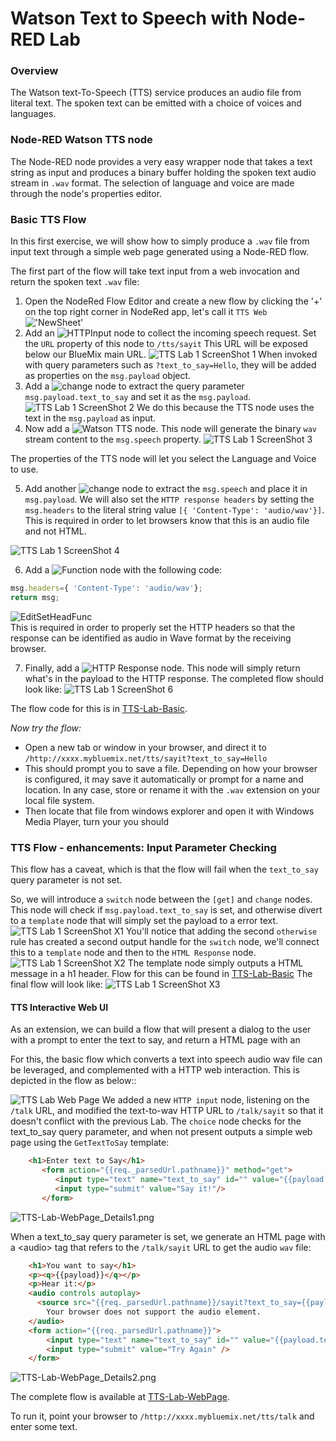 # Watson Text to Speech with Node-RED Lab
### Overview
The Watson text-To-Speech (TTS) service produces an audio file from literal text.
The spoken text can be emitted with a choice of voices and languages.

### Node-RED Watson TTS node
The Node-RED node provides a very easy wrapper node that takes a text string as input and produces a binary buffer holding the spoken text audio stream in `.wav` format.
The selection of language and voice are made through  the node's properties editor.

### Basic TTS Flow
In this first exercise, we will show how to simply produce a `.wav` file from input text through a simple web page generated using a Node-RED flow.

The first part of the flow will take text input from a web invocation and return the spoken text `.wav` file:

1. Open the NodeRed Flow Editor and create a new flow by clicking the '+' on the top right corner in NodeRed app, let's call it `TTS Web` 
!['NewSheet'](images/newsheet.png)
2. Add an ![`HTTPInput`](/introduction_to_node_red/images/node_red_httpinput.png) node to collect the incoming speech request. Set the `URL` property of this node to `/tts/sayit` This URL will be exposed below our BlueMix main URL.
![TTS Lab 1 ScreenShot 1](images/tts_lab_1_set_http_node.png)
When invoked with query parameters such as `?text_to_say=Hello`, they will be added as properties on the `msg.payload` object. 
3. Add a ![`change`](/introduction_to_node_red/images/node_red_change.png) node to extract the query parameter `msg.payload.text_to_say` and set it as the `msg.payload`.
![TTS Lab 1 ScreenShot 2](images/tts_lab_2_edit_change_node.png)
We do this because the TTS node uses the text in the `msg.payload` as input.
4. Now add a ![`Watson TTS`](images/node_red_watson_tts.png) node. This node will generate the binary `wav` stream content to the `msg.speech` property.
![TTS Lab 1 ScreenShot 3](images/tts_lab_3_edit_tts.png)

The properties of the TTS node will let you select the Language and Voice to use.

5. Add another ![`change`](/introduction_to_node_red/images/node_red_change.png) node to extract the `msg.speech` and place it in `msg.payload`. We will also set the `HTTP response headers` by setting the `msg.headers` to the literal string value `[{ 'Content-Type': 'audio/wav'}]`. This is required in order to let browsers know that this is an audio file and not HTML.

![TTS Lab 1 ScreenShot 4](images/tts_lab_4_edit_change.png)

6. Add a ![`Function`](/introduction_to_node_red/images/node_red_function.png) node with the following code:  
```javascript
msg.headers={ 'Content-Type': 'audio/wav'};
return msg;
```
![EditSetHeadFunc](images/tts_lab_5_edit_set_header_func.png)  
This is required in order to properly set the HTTP headers so that the response can be identified as audio in Wave format by the receiving browser.

7. Finally, add a  ![`HTTP Response`](/introduction_to_node_red/images/node_red_httpresponse.png) node. This node will simply return what's in the payload to the HTTP response.
The completed flow should look like:
![TTS Lab 1 ScreenShot 6](images/tts_lab_6_completed_simple_flow.png)

The flow code for this is in [TTS-Lab-Basic](tts_lab_basic.json).

_Now try the flow:_

* Open a new tab or window in your browser, and direct it to `/http://xxxx.mybluemix.net/tts/sayit?text_to_say=Hello`
* This should prompt you to save a file.
Depending on how your browser is configured, it may save it automatically or prompt for a name and location. In any case, store or rename it with the `.wav` extension on your local file system. 
* Then locate that file from windows explorer and open it with Windows Media Player, turn your you should

### TTS Flow - enhancements: Input Parameter Checking
This flow has a caveat, which is that the flow will fail when the `text_to_say` query parameter is not set.

So, we will introduce a `switch` node between the `[get]` and `change` nodes. This node will check if `msg.payload.text_to_say` is set, and otherwise divert to a `template` node that will simply set the payload to a error text.
![TTS Lab 1 ScreenShot X1](images/tts_lab_x1.png)
You'll notice that adding the second `otherwise` rule has created a second output handle for the `switch` node, we'll connect this to a `template` node and then to the `HTML Response` node.
![TTS Lab 1 ScreenShot X2](images/tts_lab_x2.png)
The template node simply outputs a HTML message in a h1 header.
Flow for this can be found in [TTS-Lab-Basic](tts_lab_with_param_check.json)
The final flow will look like:
![TTS Lab 1 ScreenShot X3](images/tts_lab_x3.png)

#### TTS Interactive Web UI
As an extension, we can build a flow that will present a dialog to the user with a prompt to enter the text to say, and return a HTML page with an <audio> tag which will play the generated audio.

For this, the basic flow which converts a text into speech audio wav file can be leveraged, and complemented with a HTTP web interaction. This is depicted in the flow as below::
>
![TTS Lab Web Page](images/tts_lab_web_page.png)
We added a new `HTTP input` node, listening on the `/talk` URL, and modified the text-to-wav HTTP URL to `/talk/sayit` so that it doesn't conflict with the previous Lab. The `choice` node checks for the text_to_say query parameter, and when not present outputs a simple web page using the `GetTextToSay` template:
```HTML
    <h1>Enter text to Say</h1>
       <form action="{{req._parsedUrl.pathname}}" method="get">
          <input type="text" name="text_to_say" id="" value="{{payload.text_to_say}}" />
          <input type="submit" value="Say it!"/>
       </form>
```
![TTS-Lab-WebPage_Details1.png](images/tts_lab_web_page_details1.png)

When a text_to_say query parameter is set, we generate an HTML page with a \<audio> tag that refers to the `/talk/sayit` URL to get the audio `wav` file:
```HTML
    <h1>You want to say</h1>
    <p><q>{{payload}}</q></p>
    <p>Hear it:</p>
    <audio controls autoplay>
      <source src="{{req._parsedUrl.pathname}}/sayit?text_to_say={{payload.text_to_say}}" type="audio/wav">
        Your browser does not support the audio element.
    </audio>
    <form action="{{req._parsedUrl.pathname}}">
        <input type="text" name="text_to_say" id="" value="{{payload.text_to_say}}" />
        <input type="submit" value="Try Again" />
    </form>
```
![TTS-Lab-WebPage_Details2.png](images/tts_lab_web_page_details2.png)

The complete flow is available at [TTS-Lab-WebPage](tts_lab_webpage.json).

To run it, point your browser to  `/http://xxxx.mybluemix.net/tts/talk` and enter some text.
